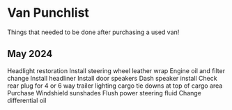 # Van Punchlist
Things that needed to be done after purchasing a used van!

## May 2024
Headlight restoration
Install steering wheel leather wrap
Engine oil and filter change
Install headliner
Install door speakers 
Dash speaker install
Check rear plug for 4 or 6 way trailer lighting 
cargo tie downs at top of cargo area
Purchase Windshield sunshades
Flush power steering fluid
Change differential oil
